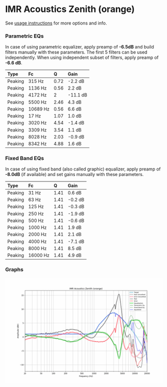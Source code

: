 # IMR Acoustics Zenith (orange)
See [usage instructions](https://github.com/jaakkopasanen/AutoEq#usage) for more options and info.

### Parametric EQs
In case of using parametric equalizer, apply preamp of **-6.5dB** and build filters manually
with these parameters. The first 5 filters can be used independently.
When using independent subset of filters, apply preamp of **-6.6 dB**.

| Type    | Fc       |    Q | Gain     |
|:--------|:---------|:-----|:---------|
| Peaking | 315 Hz   | 0.72 | -2.2 dB  |
| Peaking | 1136 Hz  | 0.56 | 2.2 dB   |
| Peaking | 4172 Hz  | 2    | -11.1 dB |
| Peaking | 5500 Hz  | 2.46 | 4.3 dB   |
| Peaking | 10689 Hz | 0.56 | 6.6 dB   |
| Peaking | 17 Hz    | 1.07 | 1.0 dB   |
| Peaking | 3020 Hz  | 4.54 | -1.4 dB  |
| Peaking | 3309 Hz  | 3.54 | 1.1 dB   |
| Peaking | 8028 Hz  | 2.03 | -0.9 dB  |
| Peaking | 8342 Hz  | 4.88 | 1.6 dB   |

### Fixed Band EQs
In case of using fixed band (also called graphic) equalizer, apply preamp of **-8.0dB**
(if available) and set gains manually with these parameters.

| Type    | Fc       |    Q | Gain    |
|:--------|:---------|:-----|:--------|
| Peaking | 31 Hz    | 1.41 | 0.6 dB  |
| Peaking | 63 Hz    | 1.41 | -0.2 dB |
| Peaking | 125 Hz   | 1.41 | -0.3 dB |
| Peaking | 250 Hz   | 1.41 | -1.9 dB |
| Peaking | 500 Hz   | 1.41 | -0.6 dB |
| Peaking | 1000 Hz  | 1.41 | 1.9 dB  |
| Peaking | 2000 Hz  | 1.41 | 2.1 dB  |
| Peaking | 4000 Hz  | 1.41 | -7.1 dB |
| Peaking | 8000 Hz  | 1.41 | 8.5 dB  |
| Peaking | 16000 Hz | 1.41 | 4.9 dB  |

### Graphs
![](./IMR%20Acoustics%20Zenith%20(orange).png)